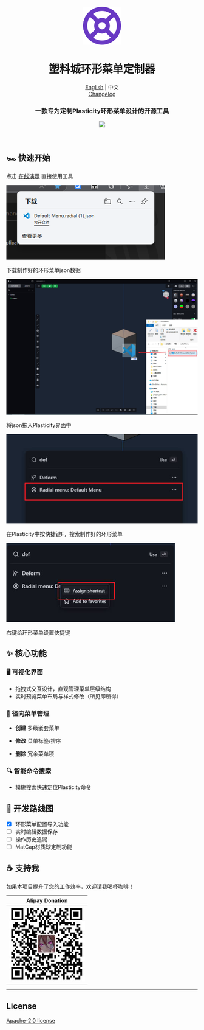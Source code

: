 <p align="center">
  <img width="100" height="100" src="./radmenu.png" />
</p>
<h1 align="center">塑料城环形菜单定制器</h1>

<div style="text-align: center;">

[English](../README.md) | 中文<br>
[Changelog](./Changelog.md)
</div>

<h3 align="center">
  一款专为定制Plasticity环形菜单设计的开源工具
</h3>
<p align="center">
  <img width="900" src="./preview.gif" />
</p>
<br>

## 🏎️ 快速开始
点击 [在线演示](https://pepperkun.github.io/plasticity-radial-menu-editor/) 直接使用工具

![download](./download.png)

下载制作好的环形菜单json数据

![drag](./drag.jpg)

将json拖入Plasticity界面中

![search](./search.jpg)

在Plasticity中按快捷键F，搜索制作好的环形菜单

![shortcuts](./shortcuts.jpg)

右键给环形菜单设置快捷键


## ✨ 核心功能
### 🖥 可视化界面
- 拖拽式交互设计，直观管理菜单层级结构
- 实时预览菜单布局与样式修改（所见即所得）

### 🔄 径向菜单管理
- ​**创建** 多级嵌套菜单

- ​**修改** 菜单标签/排序
- ​**删除** 冗余菜单项

### 🔍 智能命令搜索
- 模糊搜索快速定位Plasticity命令

##  🔧 开发路线图
- [X] 环形菜单配置导入功能
- [ ] 实时编辑数据保存
- [ ] 操作历史追溯
- [ ] MatCap材质球定制功能

## ☕ 支持我
如果本项目提升了您的工作效率，欢迎请我喝杯咖啡！

|                      Alipay Donation                       |
|:----------------------------------------------------------:|
| ![alipay](./qrcode.jpg) <!-- Replace with QR code path --> |

--- 



## License
[Apache-2.0 license](LICENSE)
